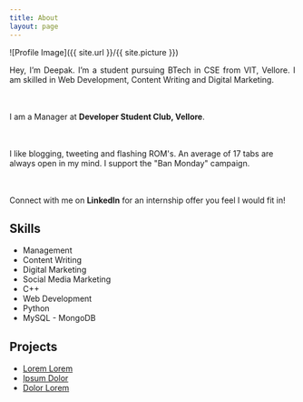 ```yaml
---
title: About
layout: page
---
```

![Profile Image]({{ site.url }}/{{ site.picture }})

<p style="text-align:justify">Hey, I’m Deepak. I’m a student pursuing BTech in CSE from VIT, Vellore. I am skilled in Web Development, Content Writing and Digital Marketing.

<br><br>I am a Manager at <span onclick="window.open('https://dscvit.com/', '_blank');" style ="font-weight:bold">Developer Student Club, Vellore</span>.

<br><br>I like blogging, tweeting and flashing ROM's. An average of 17 tabs are always open in my mind. I support the "Ban Monday" campaign.

<br><br>Connect with me on <span onclick="window.open('https://dscvit.com/', '_blank');" style ="font-weight:bold">LinkedIn</span> for an internship offer you feel I would fit in!</p>

<h2>Skills</h2>

<ul class="skill-list">
	<li>Management</li>
	<li>Content Writing</li>	
	<li>Digital Marketing</li>
	<li>Social Media Marketing</li>
	<li>C++</li>
	<li>Web Development</li>
	<li>Python</li>
	<li>MySQL - MongoDB</li>
</ul>

<h2>Projects</h2>

<ul>
	<li><a href="https://github.com/">Lorem Lorem</a></li>
	<li><a href="https://github.com/">Ipsum Dolor</a></li>
	<li><a href="https://github.com/">Dolor Lorem</a></li>
</ul>
